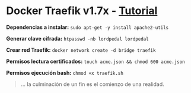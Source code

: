 # Docker Traefik v1.7x - [Tutorial](https://blog.lordpedal.duckdns.org/traefik-maroilles-docker/ "Traefik Maroilles: Docker")

**Dependencias a instalar:** ``sudo apt-get -y install apache2-utils``

**Generar clave cifrada:** ``htpasswd -nb lordpedal lordpedal``

**Crear red Traefik:** ``docker network create -d bridge traefik``

**Permisos lectura certificados:** ``touch acme.json && chmod 600 acme.json``

**Permisos ejecución bash:** ``chmod +x traefik.sh``

> ... la culminación de un fin es el comienzo de una realidad.
